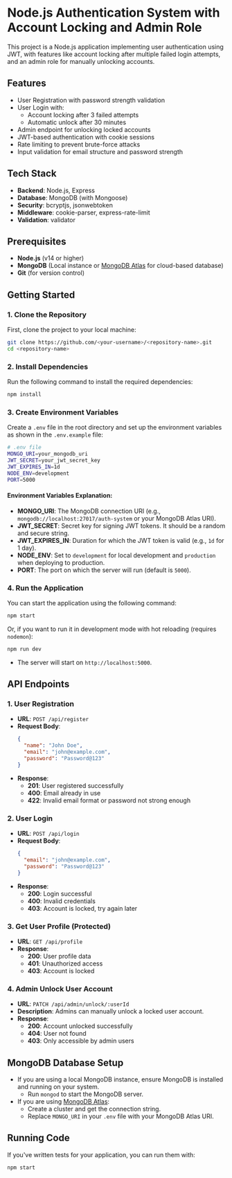 
# Node.js Authentication System with Account Locking and Admin Role

This project is a Node.js application implementing user authentication using JWT, with features like account locking after multiple failed login attempts, and an admin role for manually unlocking accounts.

## Features
- User Registration with password strength validation
- User Login with:
  - Account locking after 3 failed attempts
  - Automatic unlock after 30 minutes
- Admin endpoint for unlocking locked accounts
- JWT-based authentication with cookie sessions
- Rate limiting to prevent brute-force attacks
- Input validation for email structure and password strength

## Tech Stack
- **Backend**: Node.js, Express
- **Database**: MongoDB (with Mongoose)
- **Security**: bcryptjs, jsonwebtoken
- **Middleware**: cookie-parser, express-rate-limit
- **Validation**: validator

## Prerequisites
- **Node.js** (v14 or higher)
- **MongoDB** (Local instance or [MongoDB Atlas](https://www.mongodb.com/cloud/atlas) for cloud-based database)
- **Git** (for version control)

## Getting Started

### 1. Clone the Repository
First, clone the project to your local machine:

```bash
git clone https://github.com/<your-username>/<repository-name>.git
cd <repository-name>
```

### 2. Install Dependencies
Run the following command to install the required dependencies:

```bash
npm install
```

### 3. Create Environment Variables
Create a `.env` file in the root directory and set up the environment variables as shown in the `.env.example` file:

```bash
# .env file
MONGO_URI=your_mongodb_uri
JWT_SECRET=your_jwt_secret_key
JWT_EXPIRES_IN=1d
NODE_ENV=development
PORT=5000
```

#### Environment Variables Explanation:
- **MONGO_URI**: The MongoDB connection URI (e.g., `mongodb://localhost:27017/auth-system` or your MongoDB Atlas URI).
- **JWT_SECRET**: Secret key for signing JWT tokens. It should be a random and secure string.
- **JWT_EXPIRES_IN**: Duration for which the JWT token is valid (e.g., `1d` for 1 day).
- **NODE_ENV**: Set to `development` for local development and `production` when deploying to production.
- **PORT**: The port on which the server will run (default is `5000`).

### 4. Run the Application
You can start the application using the following command:

```bash
npm start
```

Or, if you want to run it in development mode with hot reloading (requires `nodemon`):

```bash
npm run dev
```

- The server will start on `http://localhost:5000`.

## API Endpoints

### 1. User Registration
- **URL**: `POST /api/register`
- **Request Body**:
   ```json
   {
     "name": "John Doe",
     "email": "john@example.com",
     "password": "Password@123"
   }
   ```
- **Response**:
   - **201**: User registered successfully
   - **400**: Email already in use
   - **422**: Invalid email format or password not strong enough

### 2. User Login
- **URL**: `POST /api/login`
- **Request Body**:
   ```json
   {
     "email": "john@example.com",
     "password": "Password@123"
   }
   ```
- **Response**:
   - **200**: Login successful
   - **400**: Invalid credentials
   - **403**: Account is locked, try again later

### 3. Get User Profile (Protected)
- **URL**: `GET /api/profile`
- **Response**:
   - **200**: User profile data
   - **401**: Unauthorized access
   - **403**: Account is locked

### 4. Admin Unlock User Account
- **URL**: `PATCH /api/admin/unlock/:userId`
- **Description**: Admins can manually unlock a locked user account.
- **Response**:
   - **200**: Account unlocked successfully
   - **404**: User not found
   - **403**: Only accessible by admin users

## MongoDB Database Setup
- If you are using a local MongoDB instance, ensure MongoDB is installed and running on your system.
  - Run `mongod` to start the MongoDB server.
- If you are using [MongoDB Atlas](https://www.mongodb.com/cloud/atlas):
  - Create a cluster and get the connection string.
  - Replace `MONGO_URI` in your `.env` file with your MongoDB Atlas URI.

## Running Code
If you've written tests for your application, you can run them with:

```bash
npm start
```





